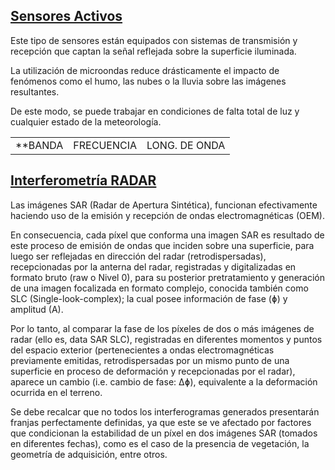 ## [Sensores Activos](http://www.un-spider.org/sites/default/files/Presentacion_Microondas.pdf)

Este tipo de sensores están equipados con sistemas de transmisión y recepción que captan la señal reflejada sobre la superficie iluminada.

La utilización de microondas reduce drásticamente el impacto de fenómenos como el humo, las nubes o la lluvia sobre las imágenes resultantes.

De este modo, se puede trabajar en condiciones de falta total de luz y cualquier estado de la meteorología.

|   |   |    |
|---|---|---|
**BANDA | FRECUENCIA | LONG. DE ONDA

## [Interferometría RADAR](http://luciovilla.blogspot.com/2017/01/radar-sentinel-1-aplicado-al-monitoreo.html) 


Las imágenes SAR (Radar de Apertura Sintética), funcionan efectivamente haciendo uso de la emisión y recepción de ondas electromagnéticas (OEM). 

En consecuencia, cada píxel que conforma una imagen SAR es resultado de este proceso de emisión de ondas que inciden sobre
una superficie, para luego ser reflejadas en dirección del radar (retrodispersadas), recepcionadas por la anterna del radar, 
registradas y digitalizadas en formato bruto (raw o Nivel 0), para su posterior pretratamiento y generación de una imagen focalizada 
en formato complejo, conocida también como SLC (Single-look-complex); la cual posee información de fase (ɸ) y amplitud (A).

Por lo tanto, al comparar la fase de los píxeles de dos o más imágenes de radar (ello es,  data SAR SLC), registradas en diferentes momentos y puntos del espacio exterior (pertenecientes a ondas electromagnéticas previamente emitidas, retrodispersadas por un mismo punto de una superficie en proceso de deformación y recepcionadas por el radar), aparece un cambio (i.e. cambio de fase: Δɸ), equivalente a la deformación ocurrida en el terreno.

Se debe recalcar que no todos los interferogramas generados presentarán franjas perfectamente definidas, ya que este se ve afectado por factores que condicionan la estabilidad de un píxel en dos imágenes SAR (tomados en diferentes fechas), como es el caso de la presencia de vegetación, la geometría de adquisición, entre otros. 


